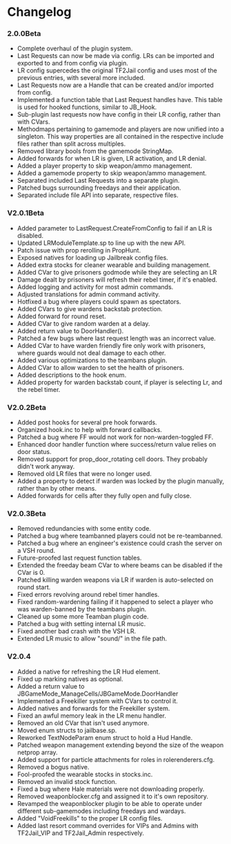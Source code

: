 # Changelog #

### 2.0.0Beta ###
- Complete overhaul of the plugin system.
- Last Requests can now be made via config. LRs can be imported and exported to and from config via plugin.
- LR config supercedes the original TF2Jail config and uses most of the previous entries, with several more included.
- Last Requests now are a Handle that can be created and/or imported from config.
- Implemented a function table that Last Request handles have. This table is used for hooked functions, similar to JB_Hook.
- Sub-plugin last requests now have config in their LR config, rather than with CVars.
- Methodmaps pertaining to gamemode and players are now unified into a singleton. This way properties are all contained in the respective include files rather than split across multiples.
- Removed library bools from the gamemode StringMap.
- Added forwards for when LR is given, LR activation, and LR denial.
- Added a player property to skip weapon/ammo management.
- Added a gamemode property to skip weapon/ammo management.
- Separated included Last Requests into a separate plugin.
- Patched bugs surrounding freedays and their application.
- Separated include file API into separate, respective files.

### V2.0.1Beta ###
- Added parameter to LastRequest.CreateFromConfig to fail if an LR is disabled.
- Updated LRModuleTemplate.sp to line up with the new API.
- Patch issue with prop rerolling in PropHunt.
- Exposed natives for loading up Jailbreak config files.
- Added extra stocks for cleaner wearable and building management.
- Added CVar to give prisoners godmode while they are selecting an LR
- Damage dealt by prisoners will refresh their rebel timer, if it's enabled.
- Added logging and activity for most admin commands.
- Adjusted translations for admin command activity.
- Hotfixed a bug where players could spawn as spectators.
- Added CVars to give wardens backstab protection.
- Added forward for round reset.
- Added CVar to give random warden at a delay.
- Added return value to DoorHandler().
- Patched a few bugs where last request length was an incorrect value.
- Added CVar to have warden friendly fire only work with prisoners, where guards would not deal damage to each other.
- Added various optimizations to the teambans plugin.
- Added CVar to allow warden to set the health of prisoners.
- Added descriptions to the hook enum.
- Added property for warden backstab count, if player is selecting Lr, and the rebel timer.

### V2.0.2Beta ###
- Added post hooks for several pre hook forwards.
- Organized hook.inc to help with forward callbacks.
- Patched a bug where FF would not work for non-warden-toggled FF.
- Enhanced door handler function where success/return value relies on door status.
- Removed support for prop_door_rotating cell doors. They probably didn't work anyway.
- Removed old LR files that were no longer used.
- Added a property to detect if warden was locked by the plugin manually, rather than by other means.
- Added forwards for cells after they fully open and fully close.

### V2.0.3Beta ###
- Removed redundancies with some entity code.
- Patched a bug where teambanned players could not be re-teambanned.
- Patched a bug where an engineer's existence could crash the server on a VSH round.
- Future-proofed last request function tables.
- Extended the freeday beam CVar to where beams can be disabled if the CVar is 0.
- Patched killing warden weapons via LR if warden is auto-selected on round start.
- Fixed errors revolving around rebel timer handles.
- Fixed random-wardening failing if it happened to select a player who was warden-banned by the teambans plugin.
- Cleaned up some more Teamban plugin code.
- Patched a bug with setting internal LR music.
- Fixed another bad crash with the VSH LR.
- Extended LR music to allow "sound/" in the file path.

### V2.0.4 ###
- Added a native for refreshing the LR Hud element.
- Fixed up marking natives as optional.
- Added a return value to JBGameMode_ManageCells/JBGameMode.DoorHandler
- Implemented a Freekiller system with CVars to control it.
- Added natives and forwards for the Freekiller system.
- Fixed an awful memory leak in the LR menu handler.
- Removed an old CVar that isn't used anymore.
- Moved enum structs to jailbase.sp.
- Reworked TextNodeParam enum struct to hold a Hud Handle.
- Patched weapon management extending beyond the size of the weapon netprop array.
- Added support for particle attachments for roles in rolerenderers.cfg.
- Removed a bogus native.
- Fool-proofed the wearable stocks in stocks.inc.
- Removed an invalid stock function.
- Fixed a bug where Hale materials were not downloading properly.
- Removed weaponblocker.cfg and assigned it to it's own repository.
- Revamped the weaponblocker plugin to be able to operate under different sub-gamemodes including freedays and wardays.
- Added "VoidFreekills" to the proper LR config files.
- Added last resort command overrides for VIPs and Admins with TF2Jail_VIP and TF2Jail_Admin respectively.
